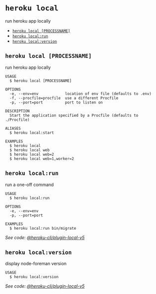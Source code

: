 `heroku local`
==============

run heroku app locally

* [`heroku local [PROCESSNAME]`](#heroku-local-processname)
* [`heroku local:run`](#heroku-localrun)
* [`heroku local:version`](#heroku-localversion)

## `heroku local [PROCESSNAME]`

run heroku app locally

```
USAGE
  $ heroku local [PROCESSNAME]

OPTIONS
  -e, --env=env            location of env file (defaults to .env)
  -f, --procfile=procfile  use a different Procfile
  -p, --port=port          port to listen on

DESCRIPTION
  Start the application specified by a Procfile (defaults to ./Procfile)

ALIASES
  $ heroku local:start

EXAMPLES
  $ heroku local
  $ heroku local web
  $ heroku local web=2
  $ heroku local web=1,worker=2
```

## `heroku local:run`

run a one-off command

```
USAGE
  $ heroku local:run

OPTIONS
  -e, --env=env
  -p, --port=port

EXAMPLES
  $ heroku local:run bin/migrate
```

_See code: [@heroku-cli/plugin-local-v5](https://github.com/heroku/cli/blob/v7.18.0/packages/local-v5/lib/commands/local/run.js)_

## `heroku local:version`

display node-foreman version

```
USAGE
  $ heroku local:version
```

_See code: [@heroku-cli/plugin-local-v5](https://github.com/heroku/cli/blob/v7.18.0/packages/local-v5/lib/commands/local/version.js)_
